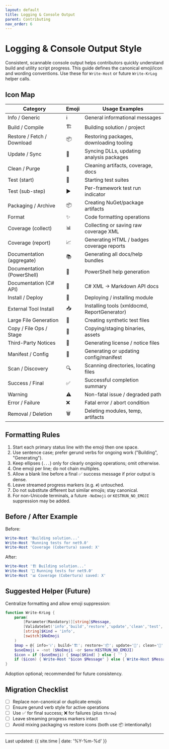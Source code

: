 ```yaml
---
layout: default
title: Logging & Console Output
parent: Contributing
nav_order: 6
---
```


# Logging & Console Output Style

Consistent, scannable console output helps contributors quickly understand build and utility script progress.
This guide defines the canonical emoji/icon and wording conventions. Use these for `Write-Host` or future
`Write-KrLog` helper calls.

## Icon Map

| Category | Emoji | Usage Examples |
|----------|-------|----------------|
| Info / Generic | ℹ️ | General informational messages |
| Build / Compile | 🏗️ | Building solution / project |
| Restore / Fetch / Download | 📦 | Restoring packages, downloading tooling |
| Update / Sync | 🔄 | Syncing DLLs, updating analysis packages |
| Clean / Purge | 🧹 | Cleaning artifacts, coverage, docs |
| Test (start) | 🧪 | Starting test suites |
| Test (sub-step) | ▶️ | Per-framework test run indicator |
| Packaging / Archive | 📦 | Creating NuGet/package artifacts |
| Format | ✨ | Code formatting operations |
| Coverage (collect) | 📊 | Collecting or saving raw coverage XML |
| Coverage (report) | 📈 | Generating HTML / badges coverage reports |
| Documentation (aggregate) | 📚 | Generating all docs/help bundles |
| Documentation (PowerShell) | 📖 | PowerShell help generation |
| Documentation (C# API) | 📘 | C# XML → Markdown API docs |
| Install / Deploy | 🚀 | Deploying / installing module |
| External Tool Install | 📥 | Installing tools (xmldocmd, ReportGenerator) |
| Large File Generation | 🧪 | Creating synthetic test files |
| Copy / File Ops / Stage | 📁 | Copying/staging binaries, assets |
| Third-Party Notices | 📄 | Generating license / notice files |
| Manifest / Config | 📝 | Generating or updating config/manifest |
| Scan / Discovery | 🔍 | Scanning directories, locating files |
| Success / Final | ✅ | Successful completion summary |
| Warning | ⚠️ | Non-fatal issue / degraded path |
| Error / Failure | ❌ | Fatal error / abort condition |
| Removal / Deletion | 🗑️ | Deleting modules, temp, artifacts |

## Formatting Rules

1. Start each primary status line with the emoji then one space.
2. Use sentence case; prefer gerund verbs for ongoing work ("Building", "Generating").
3. Keep ellipses (`...`) only for clearly ongoing operations; omit otherwise.
4. One emoji per line; do not chain multiples.
5. Allow a blank line before a final ✅ success message if prior output is dense.
6. Leave streamed progress markers (e.g. `#`) untouched.
7. Do not substitute different but similar emojis; stay canonical.
8. For non-Unicode terminals, a future `-NoEmoji` or `KESTRUN_NO_EMOJI` suppression may be added.

## Before / After Example

Before:

```powershell
Write-Host 'Building solution...'
Write-Host 'Running tests for net9.0'
Write-Host 'Coverage (Cobertura) saved: X'
```

After:

```powershell
Write-Host '🏗️ Building solution...'
Write-Host '🧪 Running tests for net9.0'
Write-Host '📊 Coverage (Cobertura) saved: X'
```

## Suggested Helper (Future)

Centralize formatting and allow emoji suppression:

```powershell
function Write-KrLog {
    param(
        [Parameter(Mandatory)][string]$Message,
        [ValidateSet('info','build','restore','update','clean','test','package','format','coverage','report','docs','docs-pwsh','docs-cs','install','tool','generate','copy','notice','manifest','scan','success','warn','error','remove')]
        [string]$Kind = 'info',
        [switch]$NoEmoji
    )
    $map = @{ info='ℹ️'; build='🏗️'; restore='📦'; update='🔄'; clean='🧹'; test='🧪'; package='📦'; format='✨'; coverage='📊'; report='📈'; docs='📚'; 'docs-pwsh'='📖'; 'docs-cs'='📘'; install='🚀'; tool='📥'; generate='🧪'; copy='📁'; notice='📄'; manifest='📝'; scan='🔍'; success='✅'; warn='⚠️'; error='❌'; remove='🗑️' }
    $useEmoji = -not ($NoEmoji -or $env:KESTRUN_NO_EMOJI)
    $icon = if ($useEmoji) { $map[$Kind] } else { '' }
    if ($icon) { Write-Host "$icon $Message" } else { Write-Host $Message }
}
```

Adoption optional; recommended for future consistency.

## Migration Checklist

- [ ] Replace non-canonical or duplicate emojis
- [ ] Ensure gerund verb style for active operations
- [ ] Use ✅ for final success; ❌ for failures (plus `throw`)
- [ ] Leave streaming progress markers intact
- [ ] Avoid mixing packaging vs restore icons (both use 📦 intentionally)

---

Last updated: {{ site.time | date: '%Y-%m-%d' }}
